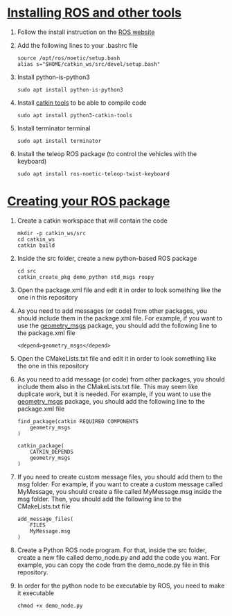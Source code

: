 # [Installing ROS and other tools](http://wiki.ros.org/noetic/Installation/Ubuntu)

1. Follow the install instruction on the [ROS website](http://wiki.ros.org/noetic/Installation/Ubuntu)
2. Add the following lines to your .bashrc file
    ```
    source /opt/ros/noetic/setup.bash
    alias s="$HOME/catkin_ws/src/devel/setup.bash"
    ```
3. Install python-is-python3
    ```
    sudo apt install python-is-python3
    ```
4. Install [catkin tools](https://catkin-tools.readthedocs.io/en/latest/installing.html) to be able to compile code
    ```
    sudo apt install python3-catkin-tools
    ```

5. Install terminator terminal
    ```
    sudo apt install terminator
    ```

6. Install the teleop ROS package (to control the vehicles with the keyboard)
    ```
    sudo apt install ros-noetic-teleop-twist-keyboard
    ```

# [Creating your ROS package](http://wiki.ros.org/ROS/Tutorials/CreatingPackage)

1. Create a catkin workspace that will contain the code
    ```
    mkdir -p catkin_ws/src
    cd catkin_ws
    catkin build
    ```

2. Inside the src folder, create a new python-based ROS package
    ```
    cd src
    catkin_create_pkg demo_python std_msgs rospy
    ```

3. Open the package.xml file and edit it in order to look something like the one in this repository

4. As you need to add messages (or code) from other packages, you should include them in the package.xml file. For example, if you want to use the [geometry_msgs](http://wiki.ros.org/geometry_msgs) package, you should add the following line to the package.xml file
    ```
    <depend>geometry_msgs</depend>
    ```

5. Open the CMakeLists.txt file and edit it in order to look something like the one in this repository

6. As you need to add message (or code) from other packages, you should include them also in the CMakeLists.txt file. This may seem like duplicate work, but it is needed. For example, if you want to use the [geometry_msgs](http://wiki.ros.org/geometry_msgs) package, you should add the following line to the package.xml file
    ```
    find_package(catkin REQUIRED COMPONENTS
        geometry_msgs
    )

    catkin_package(
        CATKIN_DEPENDS 
        geometry_msgs 
    )
    ```

7. If you need to create custom message files, you should add them to the msg folder. For example, if you want to create a custom message called MyMessage, you should create a file called MyMessage.msg inside the msg folder. Then, you should add the following line to the CMakeLists.txt file
    ```
    add_message_files(
        FILES
        MyMessage.msg
    )
    ```

8. Create a Python ROS node program. For that, inside the src folder, create a new file called demo_node.py and add the code you want. For example, you can copy the code from the demo_node.py file in this repository.

9. In order for the python node to be executable by ROS, you need to make it executable
    ```
    chmod +x demo_node.py
    ```